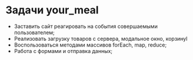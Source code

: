 # Задачи your_meal

* Заставить сайт реагировать на события совершаемыми пользователем;
* Реализовать загрузку товаров с сервера, модальное окно, корзинуl
* Воспользоваться методами массивов forEach, map, reduce;
* Работа с формами и отправка данных;
